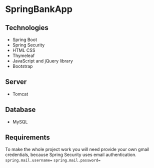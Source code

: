 # SpringBankApp
## Technologies
- Spring Boot
- Spring Security
- HTML CSS
- Thymeleaf
- JavaScript and jQuery library
- Bootstrap
## Server 
- Tomcat
## Database
- MySQL

## Requirements
To make the whole project work you will need provide your own gmail credentials, because Spring Security uses email authentication.
<code>spring.mail.username=</code>
<code>spring.mail.password=</code>


